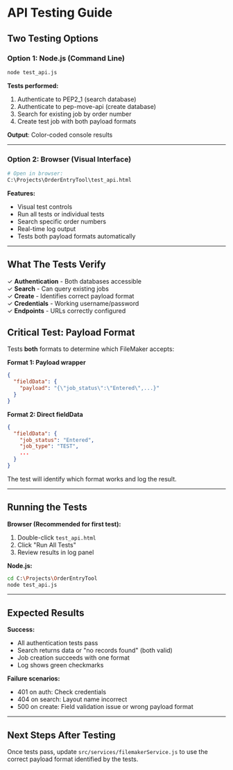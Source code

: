 # API Testing Guide

## Two Testing Options

### Option 1: Node.js (Command Line)
```bash
node test_api.js
```

**Tests performed:**
1. Authenticate to PEP2_1 (search database)
2. Authenticate to pep-move-api (create database)
3. Search for existing job by order number
4. Create test job with both payload formats

**Output**: Color-coded console results

---

### Option 2: Browser (Visual Interface)
```bash
# Open in browser:
C:\Projects\OrderEntryTool\test_api.html
```

**Features:**
- Visual test controls
- Run all tests or individual tests
- Search specific order numbers
- Real-time log output
- Tests both payload formats automatically

---

## What The Tests Verify

✓ **Authentication** - Both databases accessible  
✓ **Search** - Can query existing jobs  
✓ **Create** - Identifies correct payload format  
✓ **Credentials** - Working username/password  
✓ **Endpoints** - URLs correctly configured

## Critical Test: Payload Format

Tests **both** formats to determine which FileMaker accepts:

**Format 1: Payload wrapper**
```json
{
  "fieldData": {
    "payload": "{\"job_status\":\"Entered\",...}"
  }
}
```

**Format 2: Direct fieldData**
```json
{
  "fieldData": {
    "job_status": "Entered",
    "job_type": "TEST",
    ...
  }
}
```

The test will identify which format works and log the result.

---

## Running the Tests

**Browser (Recommended for first test):**
1. Double-click `test_api.html`
2. Click "Run All Tests"
3. Review results in log panel

**Node.js:**
```bash
cd C:\Projects\OrderEntryTool
node test_api.js
```

---

## Expected Results

**Success:**
- All authentication tests pass
- Search returns data or "no records found" (both valid)
- Job creation succeeds with one format
- Log shows green checkmarks

**Failure scenarios:**
- 401 on auth: Check credentials
- 404 on search: Layout name incorrect
- 500 on create: Field validation issue or wrong payload format

---

## Next Steps After Testing

Once tests pass, update `src/services/filemakerService.js` to use the correct payload format identified by the tests.
